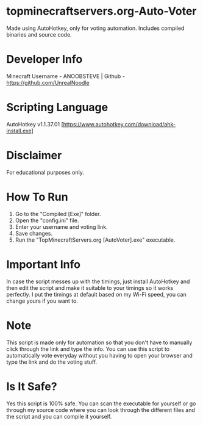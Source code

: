 # topminecraftservers.org-Auto-Voter
Made using AutoHotkey, only for voting automation. Includes compiled binaries and source code.

# Developer Info
Minecraft Username - ANOOBSTEVE | Github - https://github.com/UnrealNoodle

# Scripting Language
AutoHotkey v1.1.37.01 [https://www.autohotkey.com/download/ahk-install.exe]

# Disclaimer
For educational purposes only.

# How To Run
1. Go to the "Compiled [Exe]" folder.
2. Open the "config.ini" file.
3. Enter your username and voting link.
4. Save changes.
5. Run the "TopMinecraftServers.org [AutoVoter].exe" executable.

# Important Info
In case the script messes up with the timings, just install AutoHotkey and then edit the
script and make it suitable to your timings so it works perfectly. I put the timings at default
based on my Wi-Fi speed, you can change yours if you want to.

# Note
This script is made only for automation so that you don't have to manually click through the
link and type the info. You can use this script to automatically vote everyday without you
having to open your browser and type the link and do the voting stuff.

# Is It Safe?
Yes this script is 100% safe. You can scan the executable for yourself or go through my
source code where you can look through the different files and the script and you can compile
it yourself.
